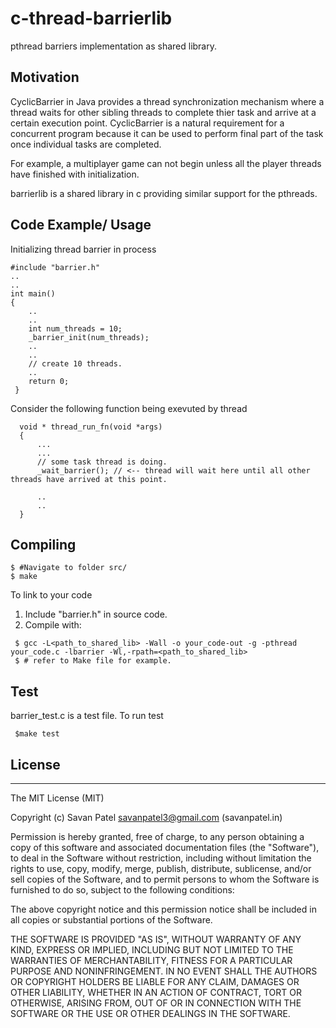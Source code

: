 # c-thread-barrierlib
pthread barriers implementation as shared library.

## Motivation


CyclicBarrier in Java provides a thread synchronization mechanism where a thread waits for other sibling threads to complete thier task and arrive at a certain execution point. CyclicBarrier is a natural requirement for a concurrent program because it can be used to perform final part of the task once individual tasks  are completed.

For example, a multiplayer game can not begin unless all the player threads have finished with initialization.

barrierlib is a shared library in c providing similar support for the pthreads.

## Code Example/ Usage

Initializing thread barrier in process

```
#include "barrier.h"
..
..
int main()
{
    ..
    ..
    int num_threads = 10;
    _barrier_init(num_threads);
    ..
    ..
    // create 10 threads.
    ..
    return 0;
 }
```


Consider the following function being exevuted by thread
```
  void * thread_run_fn(void *args)
  {
      ...
      ...
      // some task thread is doing.
      _wait_barrier(); // <-- thread will wait here until all other threads have arrived at this point.
      
      ..
      ..
  }
 ```
 
 
 ## Compiling
 ```
 $ #Navigate to folder src/
 $ make
 ```
 To link to your code
  1. Include "barrier.h" in source code.
  2. Compile with:
  ```
   $ gcc -L<path_to_shared_lib> -Wall -o your_code-out -g -pthread your_code.c -lbarrier -Wl,-rpath=<path_to_shared_lib>
   $ # refer to Make file for example.
  ```
 
## Test
 
 
barrier_test.c is a test file.
To run test
```
 $make test
```

## License
---



The MIT License (MIT)

Copyright (c) Savan Patel <savanpatel3@gmail.com> (savanpatel.in)

Permission is hereby granted, free of charge, to any person obtaining a copy
of this software and associated documentation files (the "Software"), to deal
in the Software without restriction, including without limitation the rights
to use, copy, modify, merge, publish, distribute, sublicense, and/or sell
copies of the Software, and to permit persons to whom the Software is
furnished to do so, subject to the following conditions:

The above copyright notice and this permission notice shall be included in
all copies or substantial portions of the Software.

THE SOFTWARE IS PROVIDED "AS IS", WITHOUT WARRANTY OF ANY KIND, EXPRESS OR
IMPLIED, INCLUDING BUT NOT LIMITED TO THE WARRANTIES OF MERCHANTABILITY,
FITNESS FOR A PARTICULAR PURPOSE AND NONINFRINGEMENT. IN NO EVENT SHALL THE
AUTHORS OR COPYRIGHT HOLDERS BE LIABLE FOR ANY CLAIM, DAMAGES OR OTHER
LIABILITY, WHETHER IN AN ACTION OF CONTRACT, TORT OR OTHERWISE, ARISING FROM,
OUT OF OR IN CONNECTION WITH THE SOFTWARE OR THE USE OR OTHER DEALINGS IN
THE SOFTWARE.
